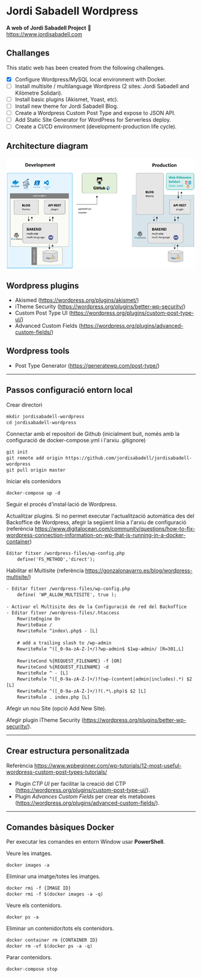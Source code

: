 # Jordi Sabadell Wordpress
**A web of Jordi Sabadell Project** :rocket:  
https://www.jordisabadell.com

## Challanges
This static web has been created from the following challenges.

- [x] Configure Wordpress/MySQL local environment with Docker.
- [ ] Install multisite / multilanguage Wordpress (2 sites: Jordi Sabadell and Kilòmetre Solidari).
- [ ] Install basic plugins (Akismet, Yoast, etc).
- [ ] Install new theme for Jordi Sabadell Blog.
- [ ] Create a Wordpress Custom Post Type and expose to JSON API.
- [ ] Add Static Site Generator for WordPress for Serverless deploy.
- [ ] Create a CI/CD environment (development-production life cycle).

## Architecture diagram

![Image description](docs/architecture-diagram.png)

## Wordpress plugins
- Akismed (https://wordpress.org/plugins/akismet/)
- iTheme Security (https://wordpress.org/plugins/better-wp-security/)
- Custom Post Type UI (https://wordpress.org/plugins/custom-post-type-ui/)
- Advanced Custom Fields (https://wordpress.org/plugins/advanced-custom-fields/)

## Wordpress tools
- Post Type Generator (https://generatewp.com/post-type/)

---

## Passos configuració entorn local

Crear directori
```
mkdir jordisabadell-wordpress
cd jordisabadell-wordpress
```

Connectar amb el repositori de Github (inicialment buit, només amb la configuració de docker-compose.yml i l'arxiu .gitignore)
```
git init
git remote add origin https://github.com/jordisabadell/jordisabadell-wordpress
git pull origin master
```

Iniciar els contenidors
```
docker-compose up -d
```

Seguir el procés d'instal·lació de Wordpress.  

Actualitzar plugins. Si no permet executar l'actualització automàtica des del Backoffice de Wordpress, afegir la següent línia a l'arxiu de configuració (referència https://www.digitalocean.com/community/questions/how-to-fix-wordpress-connection-information-on-wp-that-is-running-in-a-docker-container)
```
Editar fitxer /wordpress-files/wp-config.php
    define('FS_METHOD','direct');
```

Habilitar el Multisite  (referència https://gonzalonavarro.es/blog/wordpress-multisite/)
```
- Editar fitxer /wordpress-files/wp-config.php
    define( 'WP_ALLOW_MULTISITE', true );

- Activar el Multisite des de la Configuració de red del Backoffice
- Editar fitxer /wordpress-files/.htaccess
    RewriteEngine On
    RewriteBase /
    RewriteRule ^index\.php$ - [L]

    # add a trailing slash to /wp-admin
    RewriteRule ^([_0-9a-zA-Z-]+/)?wp-admin$ $1wp-admin/ [R=301,L]

    RewriteCond %{REQUEST_FILENAME} -f [OR]
    RewriteCond %{REQUEST_FILENAME} -d
    RewriteRule ^ - [L]
    RewriteRule ^([_0-9a-zA-Z-]+/)?(wp-(content|admin|includes).*) $2 [L]
    RewriteRule ^([_0-9a-zA-Z-]+/)?(.*\.php)$ $2 [L]
    RewriteRule . index.php [L]
```

Afegir un nou Site (opció Add New Site).  

Afegir plugin iTheme Security (https://wordpress.org/plugins/better-wp-security/).

---

## Crear estructura personalitzada

Referència https://www.wpbeginner.com/wp-tutorials/12-most-useful-wordpress-custom-post-types-tutorials/

- Plugin *CTP UI* per facilitar la creació del CTP (https://wordpress.org/plugins/custom-post-type-ui/). 
- Plugin *Advances Custom Fields* per crear els metaboxes (https://wordpress.org/plugins/advanced-custom-fields/).

---

## Comandes bàsiques Docker 
Per executar les comandes en entorn Window usar **PowerShell**.

Veure les imatges.
```
docker images -a
```

Eliminar una imatge/totes les imatges.
```
docker rmi -f {IMAGE ID}
docker rmi -f $(docker images -a -q)
```

Veure els contenidors.
```
docker ps -a
```

Eliminar un contenidor/tots els contenidors.
```
docker container rm {CONTAINER ID}
docker rm -vf $(docker ps -a -q)
```

Parar contenidors.
```
docker-compose stop
```